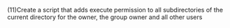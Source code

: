 (11)Create a script that adds execute permission to all subdirectories of the current directory for the owner, the group owner and all other users
